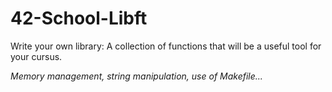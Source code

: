 # 42-School-Libft   
Write your own library: A collection of functions that will be a useful tool for your cursus.

*Memory management, string manipulation, use of Makefile...*

